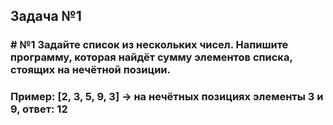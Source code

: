 ## Задача №1

### # №1 Задайте список из нескольких чисел. Напишите программу, которая найдёт сумму элементов списка, стоящих на нечётной позиции.
### Пример: [2, 3, 5, 9, 3] -> на нечётных позициях элементы 3 и 9, ответ: 12